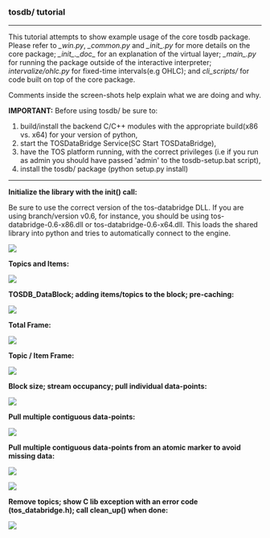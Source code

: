 ### tosdb/ tutorial 
---

This tutorial attempts to show example usage of the core tosdb package. Please refer to *\_win.py*, *\_common.py* and *\__init__.py* for more details on the core package; *\__init__.\__doc__* for an explanation of the virtual layer; *\__main__.py* for running the package outside of the interactive interpreter; *intervalize/ohlc.py* for fixed-time intervals(e.g OHLC); and *cli_scripts/* for code built on top of the core package.

Comments inside the screen-shots help explain what we are doing and why.

**IMPORTANT:** Before using tosdb/ be sure to:

1. build/install the backend C/C++ modules with the appropriate build(x86 vs. x64) for your version of python, 
2. start the TOSDataBridge Service(SC Start TOSDataBridge),
3. have the TOS platform running, with the correct privileges (i.e if you run as admin you should have passed 'admin' to the tosdb-setup.bat script),
4. install the tosdb/ package (python setup.py install)

---

**Initialize the library with the init() call:**  

Be sure to use the correct version of the tos-databridge DLL. If you are using branch/version v0.6, for instance, you should be using tos-databridge-0.6-x86.dll or tos-databridge-0.6-x64.dll.
This loads the shared library into python and tries to automatically connect to the engine.

![](./../res/tosdb_tut1.png)

**Topics and Items:**

![](./../res/tosdb_tut2.png)

**TOSDB_DataBlock; adding items/topics to the block; pre-caching:**

![](./../res/tosdb_tut3.png)

**Total Frame:**

![](./../res/tosdb_tut4.png)

**Topic / Item Frame:**

![](./../res/tosdb_tut5.png)

**Block size; stream occupancy; pull individual data-points:**

![](./../res/tosdb_tut6.png)

**Pull multiple contiguous data-points:**

![](./../res/tosdb_tut7.png)

**Pull multiple contiguous data-points from an atomic marker to avoid missing data:**

![](./../res/tosdb_tut8.png)

![](./../res/tosdb_tut9.png)

**Remove topics; show C lib exception with an error code (tos_databridge.h); call clean_up() when done:**

![](./../res/tosdb_tut10.png)

 




